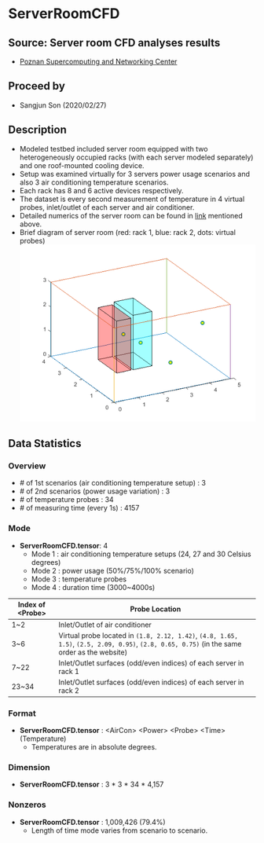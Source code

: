 # ServerRoomCFD

## Source: Server room CFD analyses results 
- [Poznan Supercomputing and Networking Center](https://zenodo.org/record/3610078#.XlNpAigzaM8)

## Proceed by
  - Sangjun Son (2020/02/27)

## Description
- Modeled testbed included server room equipped with two heterogeneously occupied racks (with each server modeled separately) and one roof-mounted cooling device.
- Setup was examined virtually for 3 servers power usage scenarios and also 3 air conditioning temperature scenarios.
- Each rack has 8 and 6 active devices respectively.
- The dataset is every second measurement of temperature in 4 virtual probes, inlet/outlet of each server and air conditioner.
- Detailed numerics of the server room can be found in [link](https://zenodo.org/record/3610078#.XlNpAigzaM8) mentioned above.
- Brief diagram of server room (red: rack 1, blue: rack 2, dots: virtual probes)
![diagram](./original/diagram.png)

## Data Statistics
### Overview
- \# of 1st scenarios (air conditioning temperature setup) : 3
- \# of 2nd scenarios (power usage variation) : 3
- \# of temperature probes : 34
- \# of measuring time (every 1s) : 4157

### Mode
- **ServerRoomCFD.tensor**: 4
  - Mode 1 : air conditioning temperature setups (24, 27 and 30 Celsius degrees)
  - Mode 2 : power usage (50%/75%/100% scenario)
  - Mode 3 : temperature probes
  - Mode 4 : duration time (3000~4000s)

Index of \<Probe> | Probe Location
--- | ---
1~2 | Inlet/Outlet of air conditioner
3~6 | Virtual probe located in `(1.8, 2.12, 1.42)`, `(4.8, 1.65, 1.5)`, `(2.5, 2.09, 0.95)`, `(2.8, 0.65, 0.75)` (in the same order as the website)
7~22 | Inlet/Outlet surfaces (odd/even indices) of each server in rack 1
23~34 | Inlet/Outlet surfaces (odd/even indices) of each server in rack 2

### Format
- **ServerRoomCFD.tensor** : \<AirCon> \<Power> \<Probe> \<Time> (Temperature)
  - Temperatures are in absolute degrees.

### Dimension
- **ServerRoomCFD.tensor** : 3 * 3 * 34 * 4,157

### Nonzeros
- **ServerRoomCFD.tensor** : 1,009,426 (79.4%)
  - Length of time mode varies from scenario to scenario.

